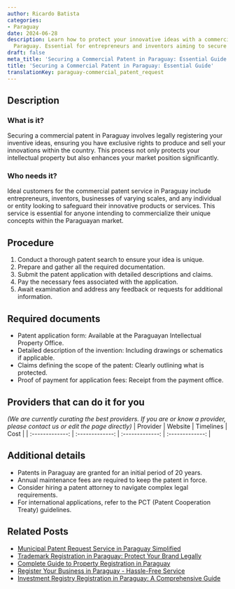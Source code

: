 ```yaml
---
author: Ricardo Batista
categories:
- Paraguay
date: 2024-06-28
description: Learn how to protect your innovative ideas with a commercial patent in
  Paraguay. Essential for entrepreneurs and inventors aiming to secure exclusive rights.
draft: false
meta_title: 'Securing a Commercial Patent in Paraguay: Essential Guide'
title: 'Securing a Commercial Patent in Paraguay: Essential Guide'
translationKey: paraguay-commercial_patent_request
---
```



## Description
### What is it?
Securing a commercial patent in Paraguay involves legally registering your inventive ideas, ensuring you have exclusive rights to produce and sell your innovations within the country. This process not only protects your intellectual property but also enhances your market position significantly.

### Who needs it?
Ideal customers for the commercial patent service in Paraguay include entrepreneurs, inventors, businesses of varying scales, and any individual or entity looking to safeguard their innovative products or services. This service is essential for anyone intending to commercialize their unique concepts within the Paraguayan market.

## Procedure

1. Conduct a thorough patent search to ensure your idea is unique.
2. Prepare and gather all the required documentation.
3. Submit the patent application with detailed descriptions and claims.
4. Pay the necessary fees associated with the application.
5. Await examination and address any feedback or requests for additional information.


## Required documents

- Patent application form: Available at the Paraguayan Intellectual Property Office.
- Detailed description of the invention: Including drawings or schematics if applicable.
- Claims defining the scope of the patent: Clearly outlining what is protected.
- Proof of payment for application fees: Receipt from the payment office.


## Providers that can do it for you
_(We are currently curating the best providers. If you are or know a provider, please contact us or edit the page directly)_
| Provider        |     Website     |     Timelines    |       Cost      |
| :-------------: | :-------------: |  :-------------: | :-------------: |

## Additional details

- Patents in Paraguay are granted for an initial period of 20 years.
- Annual maintenance fees are required to keep the patent in force.
- Consider hiring a patent attorney to navigate complex legal requirements.
- For international applications, refer to the PCT (Patent Cooperation Treaty) guidelines.




## Related Posts

- [Municipal Patent Request Service in Paraguay Simplified](https://tramitit.com/guides/paraguay/municipal_patent_request/)
- [Trademark Registration in Paraguay: Protect Your Brand Legally](https://tramitit.com/guides/paraguay/trademark_registration/)
- [Complete Guide to Property Registration in Paraguay](https://tramitit.com/guides/paraguay/property_registration/)
- [Register Your Business in Paraguay - Hassle-Free Service](https://tramitit.com/guides/paraguay/commerce_registry_registration/)
- [Investment Registry Registration in Paraguay: A Comprehensive Guide](https://tramitit.com/guides/paraguay/investment_registry_registration/)